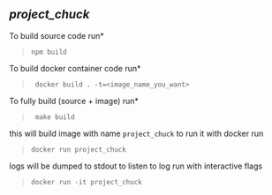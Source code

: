 ## *project_chuck* ##

To build source code run*

> ``` npm build ```

To build docker container code run*

> ``` docker build . -t=<image_name_you_want>```

To fully build (source + image) run*

> ``` make build```

  this will build image with name ```project_chuck``` 
  to run it with docker run 

> ``` docker run project_chuck ```

  logs will be dumped to stdout to listen to log run with interactive flags 


> ``` docker run -it project_chuck ```
